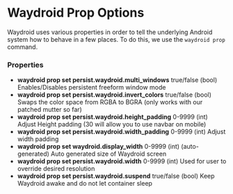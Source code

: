 # Waydroid Prop Options

Waydroid uses various properties in order to tell the underlying Android system how to behave in a few places. To do this, we use the `waydroid prop` command. 

### Properties

* **waydroid prop set persist.waydroid.multi\_windows** true/false \(bool\) Enables/Disables persistent freeform window mode 
* **waydroid prop set persist.waydroid.invert\_colors** true/false \(bool\) Swaps the color space from RGBA to BGRA \(only works with our patched mutter so far\) 
* **waydroid prop set persist.waydroid.height\_padding** 0-9999 \(int\) Adjust Height padding \(30 will allow you to use navbar on mobile\) 
* **waydroid prop set persist.waydroid.width\_padding** 0-9999 \(int\) Adjust width padding 
* **waydroid prop set waydroid.display\_width** 0-9999 \(int\) \(auto-generated\) Auto generated size of Waydroid screen 
* **waydroid prop set persist.waydroid.width** 0-9999 \(int\) Used for user to override desired resolution 
* **waydroid prop set persist.waydroid.suspend** true/false \(bool\) Keep Waydroid awake and do not let container sleep





